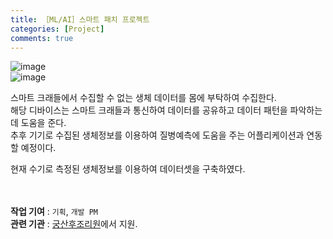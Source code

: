 ```yaml
---
title: ［ML/AI］스마트 패치 프로젝트
categories: [Project]
comments: true
---
```


![image](https://user-images.githubusercontent.com/55519519/126908477-60b896bb-313e-4871-b3a8-3ea7cd96d228.png)<br>
![image](https://user-images.githubusercontent.com/55519519/126908500-8d320641-a371-4d54-9bf8-ff671f185d06.png)<br>

스마트 크래들에서 수집할 수 없는 생체 데이터를 몸에 부탁하여 수집한다. <br>
해당 디바이스는 스마트 크래들과 통신하여 데이터를 공유하고 데이터 패턴을 파악하는데 도움을 준다.<br>
추후 기기로 수집된 생체정보를 이용하여 질병예측에 도움을 주는 어플리케이션과 연동할 예정이다.<br>

현재 수기로 측정된 생체정보를 이용하여 데이터셋을 구축하였다.<br><br><br>



<b>작업 기여</b> : `기획`, `개발 PM`  <br>
<b>관련 기관</b> : [궁산후조리원]에서 지원.<br>


[궁산후조리원]:        http://gangnam.goongs.com/
